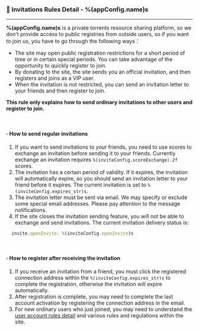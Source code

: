 ### :orange_book: Invitations Rules Detail - %(appConfig.name)s
---
**%(appConfig.name)s** is a private torrents resource sharing platform, so we don't provide access to public registries from outside users, so if you want to join us, you have to go through the following ways：
  * The site may open public registration restrictions for a short period of time or in certain special periods. You can take advantage of the opportunity to quickly register to join.
  * By donating to the site, the site sends you an official invitation, and then registers and joins as a VIP user.
  * When the invitation is not restricted, you can send an invitation letter to your friends and then register to join.

**This rule only explains how to send ordinary invitations to other users and register to join.**

&emsp;

#### :white_small_square: How to send regular invitations

1. If you want to send invitations to your friends, you need to use scores to exchange an invitation before sending it to your friends. Currently exchange an invitation requires `%(inviteConfig.scoreExchange).2f` scores.
1. The invitation has a certain period of validity. If it expires, the invitation will automatically expire, so you should send an invitation letter to your friend before it expires. The current invitation is set to `%(inviteConfig.expires_str)s`.
1. The invitation letter must be sent via email. We may specify or exclude some special email addresses. Please pay attention to the message notifications.
1. If the site closes the invitation sending feature, you will not be able to exchange and send invitations. The current invitation delivery status is:
```javascript
  invite.openInvite: %(inviteConfig.openInvite)s
```

&emsp;

#### :white_small_square: How to register after receiving the invitation

1. If you receive an invitation from a friend, you must click the registered connection address within the `%(inviteConfig.expires_str)s` to complete the registration, otherwise the invitation will expire automatically.
1. After registration is complete, you may need to complete the last account activation by registering the connection address in the email.
1. For new ordinary users who just joined, you may need to understand the [user account rules detail](/about/manual/userAccountRules) and various rules and regulations within the site.